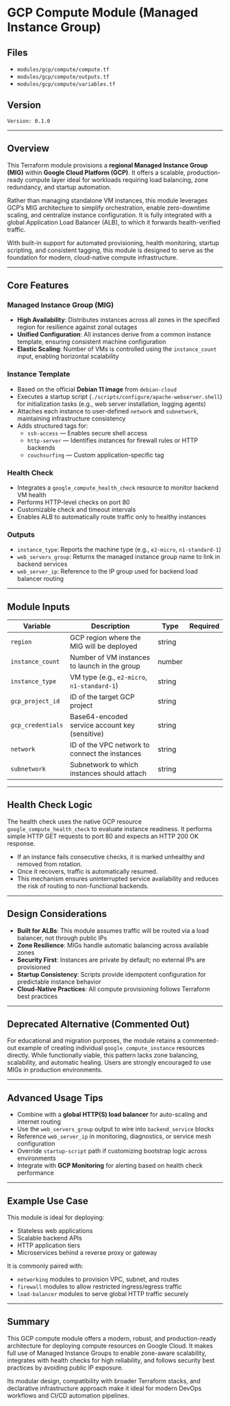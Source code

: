 # GCP Compute Module (Managed Instance Group)

## Files
- `modules/gcp/compute/compute.tf`
- `modules/gcp/compute/outputs.tf`
- `modules/gcp/compute/variables.tf`

## Version
`Version: 0.1.0`

---

## Overview
This Terraform module provisions a **regional Managed Instance Group (MIG)** within **Google Cloud Platform (GCP)**. It offers a scalable, production-ready compute layer ideal for workloads requiring load balancing, zone redundancy, and startup automation.

Rather than managing standalone VM instances, this module leverages GCP’s MIG architecture to simplify orchestration, enable zero-downtime scaling, and centralize instance configuration. It is fully integrated with a global Application Load Balancer (ALB), to which it forwards health-verified traffic.

With built-in support for automated provisioning, health monitoring, startup scripting, and consistent tagging, this module is designed to serve as the foundation for modern, cloud-native compute infrastructure.

---

## Core Features

### Managed Instance Group (MIG)
- **High Availability**: Distributes instances across all zones in the specified region for resilience against zonal outages
- **Unified Configuration**: All instances derive from a common instance template, ensuring consistent machine configuration
- **Elastic Scaling**: Number of VMs is controlled using the `instance_count` input, enabling horizontal scalability

### Instance Template
- Based on the official **Debian 11 image** from `debian-cloud`
- Executes a startup script (`./scripts/configure/apache-webserver.shell`) for initialization tasks (e.g., web server installation, logging agents)
- Attaches each instance to user-defined `network` and `subnetwork`, maintaining infrastructure consistency
- Adds structured tags for:
  - `ssh-access` — Enables secure shell access
  - `http-server` — Identifies instances for firewall rules or HTTP backends
  - `couchsurfing` — Custom application-specific tag

### Health Check
- Integrates a `google_compute_health_check` resource to monitor backend VM health
- Performs HTTP-level checks on port 80
- Customizable check and timeout intervals
- Enables ALB to automatically route traffic only to healthy instances

### Outputs
- `instance_type`: Reports the machine type (e.g., `e2-micro`, `n1-standard-1`)
- `web_servers_group`: Returns the managed instance group name to link in backend services
- `web_server_ip`: Reference to the IP group used for backend load balancer routing

---

## Module Inputs

| Variable           | Description                                                  | Type    | Required |
|--------------------|--------------------------------------------------------------|---------|----------|
| `region`           | GCP region where the MIG will be deployed                   | string  |       |
| `instance_count`   | Number of VM instances to launch in the group               | number  |       |
| `instance_type`    | VM type (e.g., `e2-micro`, `n1-standard-1`)                 | string  |       |
| `gcp_project_id`   | ID of the target GCP project                                | string  |       |
| `gcp_credentials`  | Base64-encoded service account key (sensitive)              | string  |       |
| `network`          | ID of the VPC network to connect the instances              | string  |       |
| `subnetwork`       | Subnetwork to which instances should attach                 | string  |       |

---

## Health Check Logic
The health check uses the native GCP resource `google_compute_health_check` to evaluate instance readiness. It performs simple HTTP GET requests to port 80 and expects an HTTP 200 OK response.

- If an instance fails consecutive checks, it is marked unhealthy and removed from rotation.
- Once it recovers, traffic is automatically resumed.
- This mechanism ensures uninterrupted service availability and reduces the risk of routing to non-functional backends.

---

## Design Considerations
- **Built for ALBs**: This module assumes traffic will be routed via a load balancer, not through public IPs
- **Zone Resilience**: MIGs handle automatic balancing across available zones
- **Security First**: Instances are private by default; no external IPs are provisioned
- **Startup Consistency**: Scripts provide idempotent configuration for predictable instance behavior
- **Cloud-Native Practices**: All compute provisioning follows Terraform best practices

---

## Deprecated Alternative (Commented Out)
For educational and migration purposes, the module retains a commented-out example of creating individual `google_compute_instance` resources directly. While functionally viable, this pattern lacks zone balancing, scalability, and automatic healing. Users are strongly encouraged to use MIGs in production environments.

---

## Advanced Usage Tips
- Combine with a **global HTTP(S) load balancer** for auto-scaling and internet routing
- Use the `web_servers_group` output to wire into `backend_service` blocks
- Reference `web_server_ip` in monitoring, diagnostics, or service mesh configuration
- Override `startup-script` path if customizing bootstrap logic across environments
- Integrate with **GCP Monitoring** for alerting based on health check performance

---

## Example Use Case
This module is ideal for deploying:
- Stateless web applications
- Scalable backend APIs
- HTTP application tiers
- Microservices behind a reverse proxy or gateway

It is commonly paired with:
- `networking` modules to provision VPC, subnet, and routes
- `firewall` modules to allow restricted ingress/egress traffic
- `load-balancer` modules to serve global HTTP traffic securely

---

## Summary
This GCP compute module offers a modern, robust, and production-ready architecture for deploying compute resources on Google Cloud. It makes full use of Managed Instance Groups to enable zone-aware scalability, integrates with health checks for high reliability, and follows security best practices by avoiding public IP exposure.

Its modular design, compatibility with broader Terraform stacks, and declarative infrastructure approach make it ideal for modern DevOps workflows and CI/CD automation pipelines.
